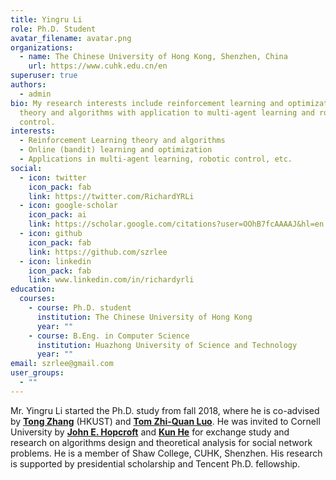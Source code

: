 ```yaml
---
title: Yingru Li
role: Ph.D. Student
avatar_filename: avatar.png
organizations:
  - name: The Chinese University of Hong Kong, Shenzhen, China
    url: https://www.cuhk.edu.cn/en
superuser: true
authors:
  - admin
bio: My research interests include reinforcement learning and optimization
  theory and algorithms with application to multi-agent learning and robotics
  control.
interests:
  - Reinforcement Learning theory and algorithms
  - Online (bandit) learning and optimization
  - Applications in multi-agent learning, robotic control, etc.
social:
  - icon: twitter
    icon_pack: fab
    link: https://twitter.com/RichardYRLi
  - icon: google-scholar
    icon_pack: ai
    link: https://scholar.google.com/citations?user=OOhB7fcAAAAJ&hl=en
  - icon: github
    icon_pack: fab
    link: https://github.com/szrlee
  - icon: linkedin
    icon_pack: fab
    link: www.linkedin.com/in/richardyrli
education:
  courses:
    - course: Ph.D. student
      institution: The Chinese University of Hong Kong
      year: ""
    - course: B.Eng. in Computer Science
      institution: Huazhong University of Science and Technology
      year: ""
email: szrlee@gmail.com
user_groups:
  - ""
---
```

Mr. Yingru Li started the Ph.D. study from fall 2018,
where he is co-advised by
**[Tong Zhang](http://tongzhang-ml.org)** (HKUST) and
**[Tom Zhi-Quan Luo](https://scholar.google.com/citations?user=dW3gcXoAAAAJ)**.
He was invited to Cornell University by **[John E. Hopcroft](http://www.cs.cornell.edu/jeh/)** and **[Kun He](http://faculty.hust.edu.cn/hekun/en/)** for exchange study and research on algorithms design and theoretical analysis for social network problems.
He is a member of Shaw College, CUHK, Shenzhen.
His research is supported by presidential scholarship and Tencent Ph.D. fellowship.